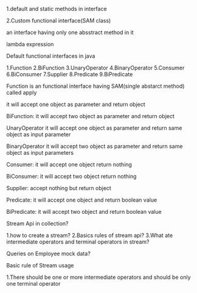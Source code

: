 1.default and static methods in interface

2.Custom functional interface(SAM class)

an interface having only one absstract method in it

lambda expression 

Default functional interfaces in java

1.Function
2.BiFunction
3.UnaryOperator
4.BinaryOperator
5.Consumer
6.BiConsumer
7.Supplier
8.Predicate
9.BiPredicate

Function is an functional interface having SAM(single abstarct method) called apply

it will accept one object as parameter and return object

BiFunction:
it will accept two object as parameter and return object

UnaryOperator
it will accept one object as parameter and return same object as input parameter

BinaryOperator
it will accept two object as parameter and return same object as input parameters

Consumer:
it will accept one object return nothing

BiConsumer:
it will accept two object return nothing

Supplier:
accept nothing but return object

Predicate:
it will accept one object and return boolean value

BiPredicate:
it will accept two object and return boolean value

Stream Api in collection?

1.how to create a stream?
2.Basics rules of stream api?
3.What ate intermediate operators and terminal operators in stream?

Queries on Employee mock data?

Basic rule of Stream usage

1.There should be one or more intermediate operators and should be only one terminal operator







